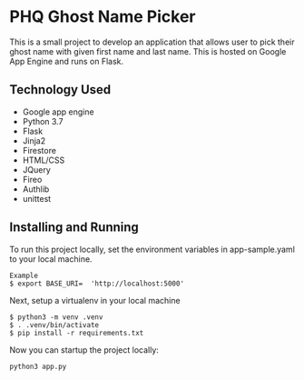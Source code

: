 # PHQ Ghost Name Picker

This is a small project to develop an application that allows user to pick 
their ghost name with given first name and last name. This is hosted on Google 
App Engine and runs on Flask. 

## Technology Used
- Google app engine
- Python 3.7
- Flask
- Jinja2
- Firestore
- HTML/CSS
- JQuery
- Fireo
- Authlib
- unittest

## Installing and Running
To run this project locally, set the environment variables in app-sample.yaml to 
your local machine.
```
Example
$ export BASE_URI=  'http://localhost:5000'
```

Next, setup a virtualenv in your local machine
```
$ python3 -m venv .venv
$ . .venv/bin/activate
$ pip install -r requirements.txt
```
Now you can startup the project locally:
```
python3 app.py
```


